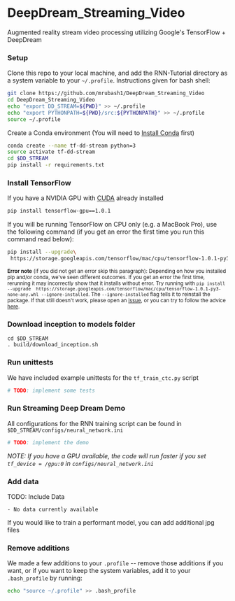 # DeepDream_Streaming_Video
Augmented reality stream video processing utilizing Google's TensorFlow + DeepDream

### Setup
Clone this repo to your local machine, and add the RNN-Tutorial directory as a system variable to your `~/.profile`. Instructions given for bash shell:

```bash
git clone https://github.com/mrubash1/DeepDream_Streaming_Video
cd DeepDream_Streaming_Video
echo "export DD_STREAM=${PWD}" >> ~/.profile
echo "export PYTHONPATH=${PWD}/src:${PYTHONPATH}" >> ~/.profile
source ~/.profile
```

Create a Conda environment (You will need to [Install Conda](https://conda.io/docs/install/quick.html) first)

```bash
conda create --name tf-dd-stream python=3
source activate tf-dd-stream
cd $DD_STREAM
pip install -r requirements.txt
```


### Install TensorFlow
If you have a NVIDIA GPU with [CUDA](http://docs.nvidia.com/cuda/cuda-installation-guide-linux/#package-manager-installation) already installed

```bash
pip install tensorflow-gpu==1.0.1
```

If you will be running TensorFlow on CPU only (e.g. a MacBook Pro), use the following command (if you get an error the first time you run this command read below):

```bash
pip install --upgrade\
 https://storage.googleapis.com/tensorflow/mac/cpu/tensorflow-1.0.1-py3-none-any.whl
```
<sub>**Error note** (if you did not get an error skip this paragraph): Depending on how you installed pip and/or conda, we've seen different outcomes. If you get an error the first time, rerunning it may incorrectly show that it installs without error. Try running with `pip install --upgrade  https://storage.googleapis.com/tensorflow/mac/cpu/tensorflow-1.0.1-py3-none-any.whl --ignore-installed`. The `--ignore-installed` flag tells it to reinstall the package. If that still doesn't work, please open an [issue](https://github.com/silicon-valley-data-science/RNN-Tutorial/issues), or you can try to follow the advice [here](https://www.tensorflow.org/install/install_mac).</sub>


### Download inception to models folder
```
cd $DD_STREAM
. build/download_inception.sh
```

### Run unittests
We have included example unittests for the `tf_train_ctc.py` script

```bash
# TODO: implement some tests
```


### Run Streaming Deep Dream Demo
All configurations for the RNN training script can be found in `$DD_STREAM/configs/neural_network.ini`

```bash
# TODO: implement the demo
```

_NOTE: If you have a GPU available, the code will run faster if you set `tf_device = /gpu:0` in `configs/neural_network.ini`_


### Add data
TODO: Include Data

    - No data currently available

If you would like to train a performant model, you can add additional jpg files


### Remove additions

We made a few additions to your `.profile` -- remove those additions if you want, or if you want to keep the system variables, add it to your `.bash_profile` by running:

```bash
echo "source ~/.profile" >> .bash_profile
```
